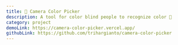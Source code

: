 ```yaml
---
title: 📸 Camera Color Picker
description: A tool for color blind people to recognize color 🎨
category: project
demoLink: https://camera-color-picker.vercel.app/
githubLink: https://github.com/trihargianto/camera-color-picker
---
```

